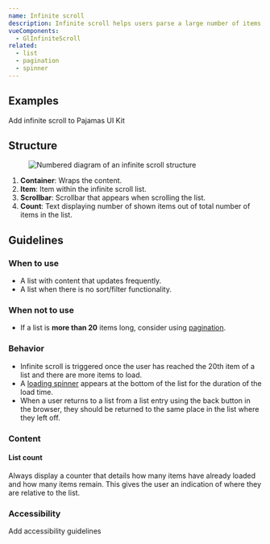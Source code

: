 ```yaml
---
name: Infinite scroll
description: Infinite scroll helps users parse a large number of items by breaking up lists and distributing the results.
vueComponents:
  - GlInfiniteScroll
related:
  - list
  - pagination
  - spinner
---
```



## Examples

<gl-example-display class="app-styles gl-mb-5"  example-name="infinite-scroll-basic"></gl-example-display>

<gl-example-display class="app-styles gl-mb-5"  example-name="infinite-scroll-with-finite-total-items"></gl-example-display>

<gl-example-display class="app-styles gl-mb-5"  example-name="infinite-scroll-small-fetched-items"></gl-example-display>

<gl-example-display class="app-styles gl-mb-5"  example-name="infinite-scroll-large-fetched-items"></gl-example-display>

<gl-example-display class="app-styles gl-mb-5"  example-name="infinite-scroll-all-items"></gl-example-display>

<admonition type="todo">Add infinite scroll to Pajamas UI Kit</admonition>

## Structure

<figure class="figure" role="figure" aria-label="Infinite scroll structure">
  <img class="figure-img" src="/img/infinite-scroll-structure.svg" alt="Numbered diagram of an infinite scroll structure" role="img" />
</figure>

1. **Container**: Wraps the content.
1. **Item**: Item within the infinite scroll list.
1. **Scrollbar**: Scrollbar that appears when scrolling the list.
1. **Count**: Text displaying number of shown items out of total number of items in the list.

## Guidelines

### When to use

- A list with content that updates frequently. 
- A list when there is no sort/filter functionality. 

### When not to use

- If a list is **more than 20** items long, consider using [pagination](/components/pagination).

### Behavior

- Infinite scroll is triggered once the user has reached the 20th item of a list and there are more items to load. 
- A [loading spinner](/components/spinner) appears at the bottom of the list for the duration of the load time.
- When a user returns to a list from a list entry using the back button in the browser, they should be returned to the same place in the list where they left off.

### Content

#### List count

Always display a counter that details how many items have already loaded and how many items remain. This gives the user an indication of where they are relative to the list.

### Accessibility

<admonition type="todo">Add accessibility guidelines</admonition>
